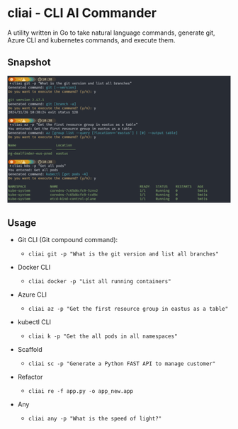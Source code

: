# cliai - CLI AI Commander

A utility written in Go to take natural language commands, generate git, Azure CLI and kubernetes commands, and execute them.

## Snapshot

![Snapshot of cliai showing the output from executing git commands](images/cliai-snapshot-02.png)

## Usage

- Git CLI (Git compound command):
  - `cliai git -p "What is the git version and list all branches"`

- Docker CLI
  - `cliai docker -p "List all running containers"`

- Azure CLI
  - `cliai az -p "Get the first resource group in eastus as a table"`

- kubectl CLI
  - `cliai k -p "Get the all pods in all namespaces"`

- Scaffold
  - `cliai sc -p "Generate a Python FAST API to manage customer"`

- Refactor
  - `cliai re -f app.py -o app_new.app`

- Any
  - `cliai any -p "What is the speed of light?"`